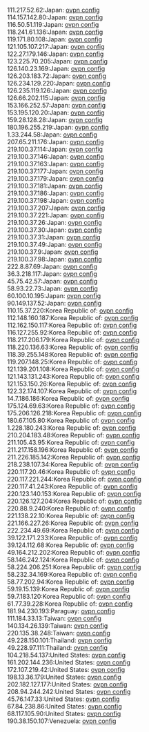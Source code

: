 111.217.52.62:Japan: [ovpn config](vpn/111_217_52_62.ovpn)  
114.157.142.80:Japan: [ovpn config](vpn/114_157_142_80.ovpn)  
116.50.51.119:Japan: [ovpn config](vpn/116_50_51_119.ovpn)  
118.241.61.136:Japan: [ovpn config](vpn/118_241_61_136.ovpn)  
119.171.80.108:Japan: [ovpn config](vpn/119_171_80_108.ovpn)  
121.105.107.217:Japan: [ovpn config](vpn/121_105_107_217.ovpn)  
122.27.179.146:Japan: [ovpn config](vpn/122_27_179_146.ovpn)  
123.225.70.205:Japan: [ovpn config](vpn/123_225_70_205.ovpn)  
126.140.23.169:Japan: [ovpn config](vpn/126_140_23_169.ovpn)  
126.203.183.72:Japan: [ovpn config](vpn/126_203_183_72.ovpn)  
126.234.129.220:Japan: [ovpn config](vpn/126_234_129_220.ovpn)  
126.235.119.126:Japan: [ovpn config](vpn/126_235_119_126.ovpn)  
126.66.202.115:Japan: [ovpn config](vpn/126_66_202_115.ovpn)  
153.166.252.57:Japan: [ovpn config](vpn/153_166_252_57.ovpn)  
153.195.120.20:Japan: [ovpn config](vpn/153_195_120_20.ovpn)  
159.28.128.28:Japan: [ovpn config](vpn/159_28_128_28.ovpn)  
180.196.255.219:Japan: [ovpn config](vpn/180_196_255_219.ovpn)  
1.33.244.58:Japan: [ovpn config](vpn/1_33_244_58.ovpn)  
207.65.211.176:Japan: [ovpn config](vpn/207_65_211_176.ovpn)  
219.100.37.114:Japan: [ovpn config](vpn/219_100_37_114.ovpn)  
219.100.37.146:Japan: [ovpn config](vpn/219_100_37_146.ovpn)  
219.100.37.163:Japan: [ovpn config](vpn/219_100_37_163.ovpn)  
219.100.37.177:Japan: [ovpn config](vpn/219_100_37_177.ovpn)  
219.100.37.179:Japan: [ovpn config](vpn/219_100_37_179.ovpn)  
219.100.37.181:Japan: [ovpn config](vpn/219_100_37_181.ovpn)  
219.100.37.186:Japan: [ovpn config](vpn/219_100_37_186.ovpn)  
219.100.37.198:Japan: [ovpn config](vpn/219_100_37_198.ovpn)  
219.100.37.207:Japan: [ovpn config](vpn/219_100_37_207.ovpn)  
219.100.37.221:Japan: [ovpn config](vpn/219_100_37_221.ovpn)  
219.100.37.26:Japan: [ovpn config](vpn/219_100_37_26.ovpn)  
219.100.37.30:Japan: [ovpn config](vpn/219_100_37_30.ovpn)  
219.100.37.31:Japan: [ovpn config](vpn/219_100_37_31.ovpn)  
219.100.37.49:Japan: [ovpn config](vpn/219_100_37_49.ovpn)  
219.100.37.9:Japan: [ovpn config](vpn/219_100_37_9.ovpn)  
219.100.37.98:Japan: [ovpn config](vpn/219_100_37_98.ovpn)  
222.8.87.69:Japan: [ovpn config](vpn/222_8_87_69.ovpn)  
36.3.218.117:Japan: [ovpn config](vpn/36_3_218_117.ovpn)  
45.75.42.57:Japan: [ovpn config](vpn/45_75_42_57.ovpn)  
58.93.22.73:Japan: [ovpn config](vpn/58_93_22_73.ovpn)  
60.100.10.195:Japan: [ovpn config](vpn/60_100_10_195.ovpn)  
90.149.137.52:Japan: [ovpn config](vpn/90_149_137_52.ovpn)  
110.15.37.220:Korea Republic of: [ovpn config](vpn/110_15_37_220.ovpn)  
112.148.160.187:Korea Republic of: [ovpn config](vpn/112_148_160_187.ovpn)  
112.162.150.117:Korea Republic of: [ovpn config](vpn/112_162_150_117.ovpn)  
116.127.255.92:Korea Republic of: [ovpn config](vpn/116_127_255_92.ovpn)  
118.217.206.179:Korea Republic of: [ovpn config](vpn/118_217_206_179.ovpn)  
118.220.136.63:Korea Republic of: [ovpn config](vpn/118_220_136_63.ovpn)  
118.39.255.148:Korea Republic of: [ovpn config](vpn/118_39_255_148.ovpn)  
119.207.148.25:Korea Republic of: [ovpn config](vpn/119_207_148_25.ovpn)  
121.139.201.108:Korea Republic of: [ovpn config](vpn/121_139_201_108.ovpn)  
121.143.131.243:Korea Republic of: [ovpn config](vpn/121_143_131_243.ovpn)  
121.153.150.26:Korea Republic of: [ovpn config](vpn/121_153_150_26.ovpn)  
122.32.174.107:Korea Republic of: [ovpn config](vpn/122_32_174_107.ovpn)  
14.7.186.186:Korea Republic of: [ovpn config](vpn/14_7_186_186.ovpn)  
175.124.69.63:Korea Republic of: [ovpn config](vpn/175_124_69_63.ovpn)  
175.206.126.218:Korea Republic of: [ovpn config](vpn/175_206_126_218.ovpn)  
180.67.105.80:Korea Republic of: [ovpn config](vpn/180_67_105_80.ovpn)  
1.228.180.243:Korea Republic of: [ovpn config](vpn/1_228_180_243.ovpn)  
210.204.183.48:Korea Republic of: [ovpn config](vpn/210_204_183_48.ovpn)  
211.105.43.95:Korea Republic of: [ovpn config](vpn/211_105_43_95.ovpn)  
211.217.158.196:Korea Republic of: [ovpn config](vpn/211_217_158_196.ovpn)  
211.226.185.142:Korea Republic of: [ovpn config](vpn/211_226_185_142.ovpn)  
218.238.107.34:Korea Republic of: [ovpn config](vpn/218_238_107_34.ovpn)  
220.117.20.46:Korea Republic of: [ovpn config](vpn/220_117_20_46.ovpn)  
220.117.221.244:Korea Republic of: [ovpn config](vpn/220_117_221_244.ovpn)  
220.117.41.243:Korea Republic of: [ovpn config](vpn/220_117_41_243.ovpn)  
220.123.140.153:Korea Republic of: [ovpn config](vpn/220_123_140_153.ovpn)  
220.126.127.204:Korea Republic of: [ovpn config](vpn/220_126_127_204.ovpn)  
220.88.9.240:Korea Republic of: [ovpn config](vpn/220_88_9_240.ovpn)  
221.138.22.10:Korea Republic of: [ovpn config](vpn/221_138_22_10.ovpn)  
221.166.227.26:Korea Republic of: [ovpn config](vpn/221_166_227_26.ovpn)  
222.234.49.69:Korea Republic of: [ovpn config](vpn/222_234_49_69.ovpn)  
39.122.171.233:Korea Republic of: [ovpn config](vpn/39_122_171_233.ovpn)  
39.124.112.68:Korea Republic of: [ovpn config](vpn/39_124_112_68.ovpn)  
49.164.212.202:Korea Republic of: [ovpn config](vpn/49_164_212_202.ovpn)  
58.146.242.124:Korea Republic of: [ovpn config](vpn/58_146_242_124.ovpn)  
58.224.206.251:Korea Republic of: [ovpn config](vpn/58_224_206_251.ovpn)  
58.232.34.169:Korea Republic of: [ovpn config](vpn/58_232_34_169.ovpn)  
58.77.202.94:Korea Republic of: [ovpn config](vpn/58_77_202_94.ovpn)  
59.19.15.139:Korea Republic of: [ovpn config](vpn/59_19_15_139.ovpn)  
59.7.183.120:Korea Republic of: [ovpn config](vpn/59_7_183_120.ovpn)  
61.77.39.228:Korea Republic of: [ovpn config](vpn/61_77_39_228.ovpn)  
181.94.230.193:Paraguay: [ovpn config](vpn/181_94_230_193.ovpn)  
111.184.33.13:Taiwan: [ovpn config](vpn/111_184_33_13.ovpn)  
140.134.26.139:Taiwan: [ovpn config](vpn/140_134_26_139.ovpn)  
220.135.38.248:Taiwan: [ovpn config](vpn/220_135_38_248.ovpn)  
49.228.150.101:Thailand: [ovpn config](vpn/49_228_150_101.ovpn)  
49.228.97.111:Thailand: [ovpn config](vpn/49_228_97_111.ovpn)  
104.218.54.137:United States: [ovpn config](vpn/104_218_54_137.ovpn)  
161.202.144.236:United States: [ovpn config](vpn/161_202_144_236.ovpn)  
172.107.219.42:United States: [ovpn config](vpn/172_107_219_42.ovpn)  
198.13.36.179:United States: [ovpn config](vpn/198_13_36_179.ovpn)  
202.182.127.177:United States: [ovpn config](vpn/202_182_127_177.ovpn)  
208.94.244.242:United States: [ovpn config](vpn/208_94_244_242.ovpn)  
45.76.147.33:United States: [ovpn config](vpn/45_76_147_33.ovpn)  
67.84.238.86:United States: [ovpn config](vpn/67_84_238_86.ovpn)  
68.117.105.90:United States: [ovpn config](vpn/68_117_105_90.ovpn)  
190.38.150.107:Venezuela: [ovpn config](vpn/190_38_150_107.ovpn)  

